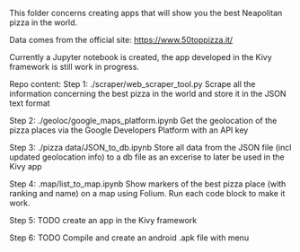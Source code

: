 This folder concerns creating apps that will show you the best Neapolitan pizza in the world. 

Data comes from the official site: https://www.50toppizza.it/

Currently a Jupyter notebook is created, the app developed in the Kivy framework is still work in progress.

Repo content:
Step 1: ./scraper/web_scraper_tool.py
    Scrape all the information concerning the best pizza in the world and store it in the JSON text format

Step 2: ./geoloc/google_maps_platform.ipynb
    Get the geolocation of the pizza places via the Google Developers Platform with an API key

Step 3: ./pizza data/JSON_to_db.ipynb
    Store all data from the JSON file (incl updated geolocation info) to a db file as an excerise to later be used in the Kivy app

Step 4: .map/list_to_map.ipynb
    Show markers of the best pizza place (with ranking and name) on a map using Folium.
    Run each code block to make it work.

Step 5: TODO
    create an app in the Kivy framework

Step 6: TODO
    Compile and create an android .apk file with menu

